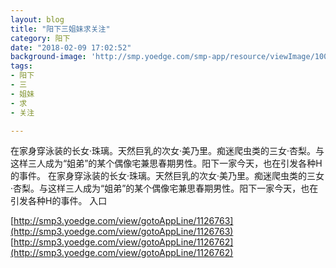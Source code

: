 ```yaml
---
layout: blog
title: "阳下三姐妹求关注"
category: 阳下
date: "2018-02-09 17:02:52"
background-image: 'http://smp.yoedge.com/smp-app/resource/viewImage/1003166appline.png'
tags:
- 阳下
- 三
- 姐妹
- 求
- 关注

---
```

在家身穿泳装的长女·珠璃。天然巨乳的次女·美乃里。痴迷爬虫类的三女·杏梨。与这样三人成为“姐弟”的某个偶像宅兼思春期男性。阳下一家今天，也在引发各种H的事件。
在家身穿泳装的长女·珠璃。天然巨乳的次女·美乃里。痴迷爬虫类的三女·杏梨。与这样三人成为“姐弟”的某个偶像宅兼思春期男性。阳下一家今天，也在引发各种H的事件。
入口

[http://smp3.yoedge.com/view/gotoAppLine/1126763](http://smp3.yoedge.com/view/gotoAppLine/1126763)
[http://smp3.yoedge.com/view/gotoAppLine/1126762](http://smp3.yoedge.com/view/gotoAppLine/1126762)

        
